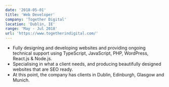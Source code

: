 ```yaml
---
date: '2018-05-01'
title: 'Web Developer'
company: 'Together Digital'
location: 'Dublin, IE'
range: 'May - Jul 2018'
url: 'https://www.togetherindigital.com/'
---
```


- Fully designing and developing websites and providing ongoing technical support using TypeScript, JavaScript, PHP, WordPress, React.js & Node.js.
- Specialising in what a client needs, and producing beautifully designed websites that are SEO ready.
- At this point, the company has clients in Dublin, Edinburgh, Glasgow and Munich.
